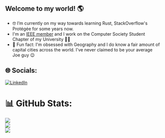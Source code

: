 ## Welcome to my world! 🌎

- 🤓 I’m currently on my way towards learning Rust, StackOverflow's Protégée for some years now.
- I'm an [IEEE member](https://ieee-collabratec.ieee.org/app/p/DaviCoelho1115348) and I work on the Computer Society Student Chapter of my University 👨‍💻
- 🧠 Fun fact: I'm obsessed with Geography and I do know a fair amount of capital cities across the world. I've never claimed to be your average Joe guy 😉

## 🌐 Socials:
[![LinkedIn](https://img.shields.io/badge/LinkedIn-%230077B5.svg?logo=linkedin&logoColor=white)](https://www.linkedin.com/in/daviegitocoelho/) 
# 📊 GitHub Stats:
![](https://github-readme-stats.vercel.app/api?username=davi-egito&theme=dark&hide_border=false&include_all_commits=true&count_private=false)<br/>
![](https://github-readme-streak-stats.herokuapp.com/?user=davi-egito&theme=dark&hide_border=false)<br/>
![](https://github-readme-stats.vercel.app/api/top-langs/?username=davi-egito&theme=dark&hide_border=false&include_all_commits=true&count_private=false&layout=compact)

<!-- Proudly created with GPRM ( https://gprm.itsvg.in ) -->
